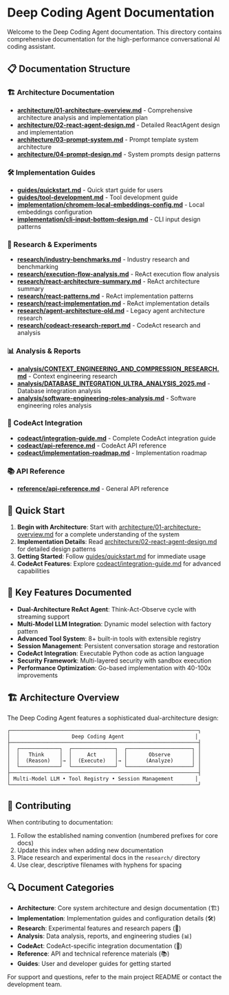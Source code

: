 # Deep Coding Agent Documentation

Welcome to the Deep Coding Agent documentation. This directory contains comprehensive documentation for the high-performance conversational AI coding assistant.

## 📋 Documentation Structure

### 🏗️ Architecture Documentation
- **[architecture/01-architecture-overview.md](architecture/01-architecture-overview.md)** - Comprehensive architecture analysis and implementation plan
- **[architecture/02-react-agent-design.md](architecture/02-react-agent-design.md)** - Detailed ReactAgent design and implementation
- **[architecture/03-prompt-system.md](architecture/03-prompt-system.md)** - Prompt template system architecture
- **[architecture/04-prompt-design.md](architecture/04-prompt-design.md)** - System prompts design patterns

### 🛠️ Implementation Guides
- **[guides/quickstart.md](guides/quickstart.md)** - Quick start guide for users
- **[guides/tool-development.md](guides/tool-development.md)** - Tool development guide
- **[implementation/chromem-local-embeddings-config.md](implementation/chromem-local-embeddings-config.md)** - Local embeddings configuration
- **[implementation/cli-input-bottom-design.md](implementation/cli-input-bottom-design.md)** - CLI input design patterns

### 🔬 Research & Experiments
- **[research/industry-benchmarks.md](research/industry-benchmarks.md)** - Industry research and benchmarking
- **[research/execution-flow-analysis.md](research/execution-flow-analysis.md)** - ReAct execution flow analysis
- **[research/react-architecture-summary.md](research/react-architecture-summary.md)** - ReAct architecture summary
- **[research/react-patterns.md](research/react-patterns.md)** - ReAct implementation patterns
- **[research/react-implementation.md](research/react-implementation.md)** - ReAct implementation details
- **[research/agent-architecture-old.md](research/agent-architecture-old.md)** - Legacy agent architecture research
- **[research/codeact-research-report.md](research/codeact-research-report.md)** - CodeAct research and analysis

### 📊 Analysis & Reports
- **[analysis/CONTEXT_ENGINEERING_AND_COMPRESSION_RESEARCH.md](analysis/CONTEXT_ENGINEERING_AND_COMPRESSION_RESEARCH.md)** - Context engineering research
- **[analysis/DATABASE_INTEGRATION_ULTRA_ANALYSIS_2025.md](analysis/DATABASE_INTEGRATION_ULTRA_ANALYSIS_2025.md)** - Database integration analysis
- **[analysis/software-engineering-roles-analysis.md](analysis/software-engineering-roles-analysis.md)** - Software engineering roles analysis

### 🧩 CodeAct Integration
- **[codeact/integration-guide.md](codeact/integration-guide.md)** - Complete CodeAct integration guide
- **[codeact/api-reference.md](codeact/api-reference.md)** - CodeAct API reference
- **[codeact/implementation-roadmap.md](codeact/implementation-roadmap.md)** - Implementation roadmap

### 📚 API Reference
- **[reference/api-reference.md](reference/api-reference.md)** - General API reference

## 🚀 Quick Start

1. **Begin with Architecture**: Start with [architecture/01-architecture-overview.md](architecture/01-architecture-overview.md) for a complete understanding of the system
2. **Implementation Details**: Read [architecture/02-react-agent-design.md](architecture/02-react-agent-design.md) for detailed design patterns
3. **Getting Started**: Follow [guides/quickstart.md](guides/quickstart.md) for immediate usage
4. **CodeAct Features**: Explore [codeact/integration-guide.md](codeact/integration-guide.md) for advanced capabilities

## 📖 Key Features Documented

- **Dual-Architecture ReAct Agent**: Think-Act-Observe cycle with streaming support
- **Multi-Model LLM Integration**: Dynamic model selection with factory pattern
- **Advanced Tool System**: 8+ built-in tools with extensible registry
- **Session Management**: Persistent conversation storage and restoration
- **CodeAct Integration**: Executable Python code as action language
- **Security Framework**: Multi-layered security with sandbox execution
- **Performance Optimization**: Go-based implementation with 40-100x improvements

## 🏗️ Architecture Overview

The Deep Coding Agent features a sophisticated dual-architecture design:

```
┌─────────────────────────────────────────────────────────────┐
│                    Deep Coding Agent                       │
├─────────────────────────────────────────────────────────────┤
│  ┌─────────────┐  ┌──────────────┐  ┌─────────────────────┐ │
│  │   Think     │  │     Act      │  │       Observe       │ │
│  │  (Reason)   │→ │  (Execute)   │→ │      (Analyze)      │ │
│  └─────────────┘  └──────────────┘  └─────────────────────┘ │
├─────────────────────────────────────────────────────────────┤
│ Multi-Model LLM • Tool Registry • Session Management       │
└─────────────────────────────────────────────────────────────┘
```

## 📝 Contributing

When contributing to documentation:

1. Follow the established naming convention (numbered prefixes for core docs)
2. Update this index when adding new documentation
3. Place research and experimental docs in the `research/` directory
4. Use clear, descriptive filenames with hyphens for spacing

## 🔍 Document Categories

- **Architecture**: Core system architecture and design documentation (🏗️)
- **Implementation**: Implementation guides and configuration details (🛠️)
- **Research**: Experimental features and research papers (🔬)
- **Analysis**: Data analysis, reports, and engineering studies (📊)
- **CodeAct**: CodeAct-specific integration documentation (🧩)
- **Reference**: API and technical reference materials (📚)
- **Guides**: User and developer guides for getting started

For support and questions, refer to the main project README or contact the development team.